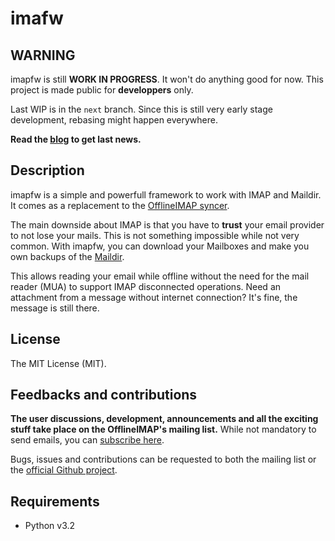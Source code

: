 [offlineimap]: https://github.com/OfflineIMAP/offlineimap
[imapfw]: https://github.com/OfflineIMAP/imapfw
[website]: http://offlineimap.org
[blog]: http://offlineimap.org/posts.html

# imafw

## WARNING

imapfw is still **WORK IN PROGRESS**. It won't do anything good for now. This
project is made public for **developpers** only.

Last WIP is in the `next` branch. Since this is still very early stage
development, rebasing might happen everywhere.

**Read the [blog][blog] to get last news.**


## Description

imapfw is a simple and powerfull framework to work with IMAP and Maildir. It
comes as a replacement to the [OfflineIMAP syncer][offlineimap].

The main downside about IMAP is that you have to **trust** your email provider to
not lose your mails. This is not something impossible while not very common.
With imapfw, you can download your Mailboxes and make you own backups of
the [Maildir](https://en.wikipedia.org/wiki/Maildir).

This allows reading your email while offline without the need for the mail
reader (MUA) to support IMAP disconnected operations. Need an attachment from a
message without internet connection? It's fine, the message is still there.


## License

The MIT License (MIT).


## Feedbacks and contributions

**The user discussions, development, announcements and all the exciting stuff
take place on the OfflineIMAP's mailing list.** While not mandatory to send
emails, you can [subscribe
here](http://lists.alioth.debian.org/mailman/listinfo/offlineimap-project).

Bugs, issues and contributions can be requested to both the mailing list or the
[official Github project][imapfw].



## Requirements

* Python v3.2

